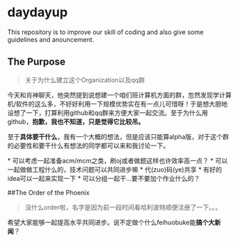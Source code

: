 # daydayup
This repository is to improve our skill of coding and also give some guidelines and anouncement.
## The Purpose
>关于为什么建立这个Organization以及qq群
  
  
<p>今天和肖神聊天，他突然提到说想建一个咱们班计算机方面的群，忽然发现学计算机/软件的这么多，不好好利用一下规模优势实在有一点儿可惜呀！于是想大胆地设想了一下，打算利用github和qq群来方便大家一起交流。至于为什么用github，<strong>抱歉，我也不知道，只是觉得它比较吊。</strong></p>
<p>至于<strong>具体要干什么</strong>，我有一个大概的想法，但是应该只能算alpha版，对于这个群的必要性和要干什么有想法的同学都可以来和我讨论一下。</p>
* 可以考虑一起准备acm/mcm之类，刷oj或者做题这样也许效率高一点？
* 可以一起做做工程什么的，技术问题可以共同进步嘛
* 代(zuo)码(ye)共享
* 有好的idea可以一起来实现一下
* 可以分组一起干...要不要加个作业什么的？
<br/>
  

##The Order of the Phoenix
>没什么order啦，名字是因为前一段时间看哈利波特顺便注册了一下。。。
  
  
<p>
希望大家能够一起提高水平共同进步。说不定做个什么feihuobuke能<strong>搞个大新闻</strong>？
</p>
<br/>
